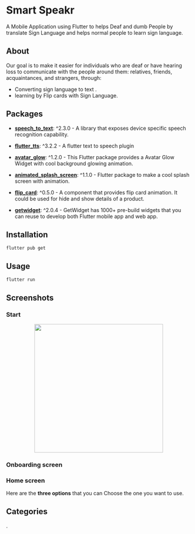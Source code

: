 # Smart Speakr
A Mobile Application using Flutter to helps Deaf and dumb People by translate Sign Language and helps normal people to learn sign language.
  
## About  
Our goal is to make it easier for individuals who are deaf or have hearing loss to communicate with the people around them: relatives, friends, acquaintances, and strangers, through:

- Converting sign language  to text .
- learning by Flip cards with Sign Language.


## Packages

- **[speech_to_text][1]**: ^2.3.0 - A library that exposes device specific speech recognition capability.
- **[flutter_tts][2]**: ^3.2.2 - A flutter text to speech plugin
- **[avatar_glow][3]**: ^1.2.0 - This Flutter package provides a Avatar Glow Widget with cool background glowing animation.
- **[animated_splash_screen][4]**: ^1.1.0 - Flutter package to make a cool splash screen with animation.
- **[flip_card][5]**: ^0.5.0 - A component that provides flip card animation. It could be used for hide and show details of a product.
- **[getwidget][6]**: ^2.0.4 - GetWidget has 1000+ pre-build widgets that you can reuse to develop both Flutter mobile app and web app.

   [1]: https://pub.dev/packages/speech_to_text/versions/2.3.0
   [2]: https://pub.dev/packages/flutter_tts
   [3]: https://pub.dev/packages/avatar_glow/versions/1.2.0
   [4]: https://pub.dev/packages/animated_splash_screen
   [5]: https://pub.dev/packages/flip_card
   [6]: https://pub.dev/packages/getwidget
  
  
## Installation
```
flutter pub get
```
## Usage 
```
flutter run
```

## Screenshots

### Start
<p align="center">
   <img src="https://user-images.githubusercontent.com/" width="350"/>
</p>

### Onboarding screen
<p align="center">

</p>

### Home screen
Here are the **three options** that you can Choose the one you want to use.

<p align="center">
  
</p>




<p align="center">
 
</p>


## Categories
.

<p align="center">

</p>





